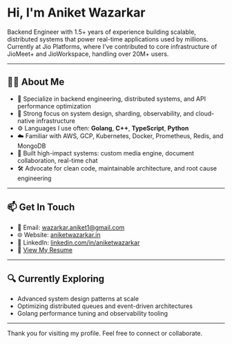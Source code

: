 # Hi, I'm Aniket Wazarkar

Backend Engineer with 1.5+ years of experience building scalable, distributed systems that power real-time applications used by millions. Currently at Jio Platforms, where I’ve contributed to core infrastructure of JioMeet+ and JioWorkspace, handling over 20M+ users.

---

## 🧑‍💻 About Me

- 🔧 Specialize in backend engineering, distributed systems, and API performance optimization
- 🧠 Strong focus on system design, sharding, observability, and cloud-native infrastructure
- ⚙️ Languages I use often: **Golang**, **C++**, **TypeScript**, **Python**
- ☁️ Familiar with AWS, GCP, Kubernetes, Docker, Prometheus, Redis, and MongoDB
- 🚀 Built high-impact systems: custom media engine, document collaboration, real-time chat
- 🛠️ Advocate for clean code, maintainable architecture, and root cause engineering
---
## 📫 Get In Touch

- 📧 Email: [wazarkar.aniket1@gmail.com](mailto:wazarkar.aniket1@gmail.com)
- 🌐 Website: [aniketwazarkar.in](https://aniketwazarkar.in)
- 💼 LinkedIn: [linkedin.com/in/aniketwazarkar](https://linkedin.com/in/aniketwazarkar)
- 📄 [View My Resume](https://drive.google.com/file/d/12Dd6lqnWLV-e1xTi6iY4-GkPw6zfpRXM/view?usp=drive_link)

---

## 🔍 Currently Exploring
- Advanced system design patterns at scale
- Optimizing distributed queues and event-driven architectures
- Golang performance tuning and observability tooling

---

Thank you for visiting my profile. Feel free to connect or collaborate.
